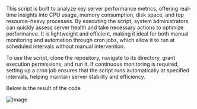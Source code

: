 
This script is built to analyze key server performance metrics, offering real-time insights into CPU usage, memory consumption, disk space, and top resource-heavy processes. By executing the script, system administrators can quickly assess server health and take necessary actions to optimize performance. It is lightweight and efficient, making it ideal for both manual monitoring and automation through cron jobs, which allow it to run at scheduled intervals without manual intervention.  

To use the script, clone the repository, navigate to its directory, grant execution permissions, and run it. If continuous monitoring is required, setting up a cron job ensures that the script runs automatically at specified intervals, helping maintain server stability and efficiency.

Below is the result of the code 


![Image](https://github.com/user-attachments/assets/6bad2771-0e00-4bc6-bc9d-0e85da532c7e)
